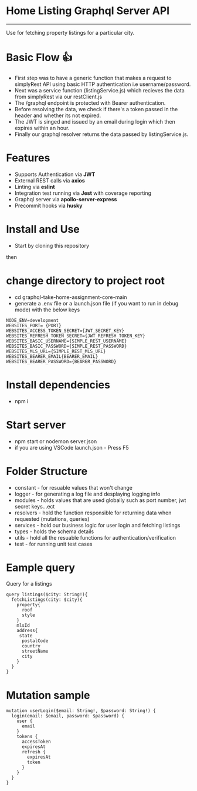 # Home Listing Graphql Server API
___
Use for fetching property listings for a particular city.

# Basic Flow 👍
- First step was to have a generic function that makes a request to simplyRest API using basic HTTP authentication i.e username/password.
- Next was a service function (listingService.js) which recieves the data from simplyRest via our restClient.js
- The /graphql endpoint is protected with Bearer authentication.
- Before resolving the data, we check if there's a token passed in the header and whether its not expired.
- The JWT is singed and issued by an email during login which then expires within an hour.
- Finally our graphql resolver returns the data passed by listingService.js.

# Features
- Supports Authentication via **JWT**
- External REST calls via **axios**
- Linting via **eslint**
- Integration test running via **Jest** with coverage reporting
- Graphql server via **apollo-server-express**
- Precommit hooks via **husky**

# Install and Use
- Start by cloning this repository

then

# change directory to project root
- cd graphql-take-home-assignment-core-main
- generate a .env file or a launch.json file (if you want to run in debug mode) with the below keys

```
NODE_ENV=development
WEBSITES_PORT= {PORT}
WEBSITES_ACCESS_TOKEN_SECRET={JWT_SECRET_KEY}
WEBSITES_REFRESH_TOKEN_SECRET={JWT_REFRESH_TOKEN_KEY}
WEBSITES_BASIC_USERNAME={SIMPLE_REST_USERNAME}
WEBSITES_BASIC_PASSWORD={SIMPLE_REST_PASSWORD}
WEBSITES_MLS_URL={SIMPLE_REST_MLS_URL}
WEBSITES_BEARER_EMAIL{BEARER_EMAIL}
WEBSITES_BEARER_PASSWORD={BEARER_PASSWORD}
```

# Install dependencies
- npm i

# Start server
- npm start or nodemon server.json
- if you are using VSCode launch.json - Press F5

  
# Folder Structure
- constant - for resuable values that won't change
- logger - for generating a log file and desplaying logging info
- modules - holds values that are used globally such as port number, jwt secret keys...ect
- resolvers - hold the function responsible for returning data when requested (mutations, queries)
- services - hold our business logic for user login and fetching listings
- types - holds the schema details
- utils - hold all the resuable functions for authentication/verification
- test - for running unit test cases  

# Eample query
Query for a listings
```
query listings($city: String!){
  fetchListings(city: $city){
    property{
      roof
      style
    }
    mlsId
    address{
     state
      postalCode
      country
      streetName
      city
    }
  } 
}
```
# Mutation sample
```
mutation userLogin($email: String!, $password: String!) {
  login(email: $email, password: $password) {
    user {
      email
    }
    tokens {
      accessToken
      expiresAt
      refresh {
        expiresAt
        token
      }
    }
  }
}
```
